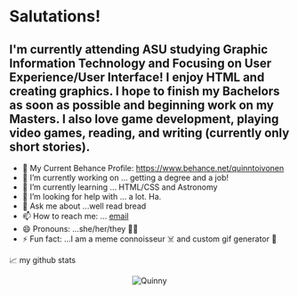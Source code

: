 

<!--
**toiv-ne/toiv-ne** is a ✨ _special_ ✨ repository because its `README.md` (this file) appears on your GitHub profile.

Here are some ideas to get you started:
- 🌱 My Current Behance Profile: https://www.behance.net/quinntoivonen
- 🔭 I’m currently working on ... getting a degree and a job!
- 🌱 I’m currently learning ... HTML/CSS and Astronomy
- 🤔 I’m looking for help with ...
- 💬 Ask me about ...well read bread
- 📫 How to reach me: ...
- 😄 Pronouns: ...she/her/they
- ⚡ Fun fact: ...I am a meme connoisseur and custom gif generator
-->
# Salutations!

## I'm currently attending ASU studying Graphic Information Technology and Focusing on User Experience/User Interface! I enjoy HTML and creating graphics. I hope to finish my Bachelors as soon as possible and beginning work on my Masters. I also love game development, playing video games, reading, and writing (currently only short stories).


- 🌱 My Current Behance Profile: https://www.behance.net/quinntoivonen
- 🔭 I’m currently working on ... getting a degree and a job!
- 🌱 I’m currently learning ... HTML/CSS and Astronomy
- 🤔 I’m looking for help with ... a lot. Ha.
- 💬 Ask me about ...well read bread
- 📫 How to reach me: ... [email](mailto:qtoivone@gmail.com) 
- 😄 Pronouns: ...she/her/they 🏳️‍🌈
- ⚡ Fun fact: ...I am a meme connoisseur ☠️ and custom gif generator 🍉

📈 my github stats

<p align="center"> <img src="https://github-readme-stats.vercel.app/api?username=toiv-ne&show_icons=true&theme=gotham" alt="Quinny">

